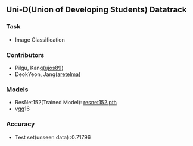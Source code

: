 ## Uni-D(Union of Developing Students) Datatrack

### Task
- Image Classification

### Contributors
- Pilgu, Kang([ujos89](https://github.com/ujos89))
- DeokYeon, Jang([aretelma](https://github.com/aretelma))

### Models
- ResNet152(Trained Model): [resnet152.pth](https://drive.google.com/file/d/17hl1eBihNY_UyQYH1q9BmQei4fXUtRwC/view?usp=sharing)
- vgg16

### Accuracy
- Test set(unseen data) :0.71796
